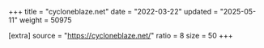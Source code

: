 +++
title = "cycloneblaze.net"
date = "2022-03-22"
updated = "2025-05-11"
weight = 50975

[extra]
source = "https://cycloneblaze.net/"
ratio = 8
size = 50
+++
